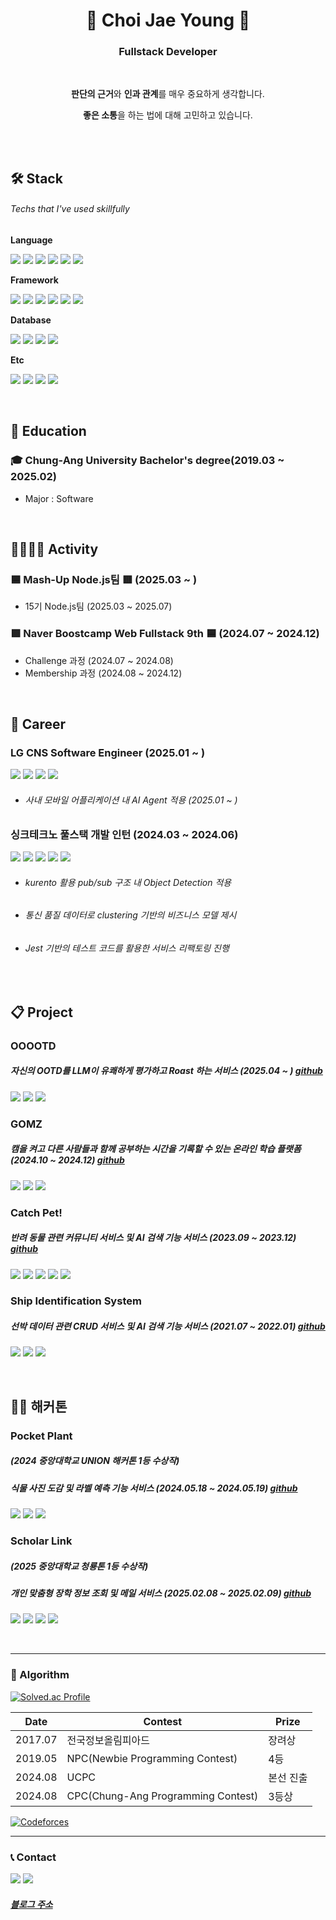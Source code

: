 <div align="center">
<h1>🌟 Choi Jae Young 🌟</h1>
<h3>Fullstack Developer</h3>
<br>

**판단의 근거**와 **인과 관계**를 매우 중요하게 생각합니다.

**좋은 소통**을 하는 법에 대해 고민하고 있습니다.

</br>

</div>
<br>


## 🛠 Stack 
###### Techs that I've used skillfully
**Language**
<p>
  <img src="https://img.shields.io/badge/Python-3776AB?style=flat&logo=python&logoColor=yellow">
  <img src="https://img.shields.io/badge/JavaScript-F7DF1E?style=flat&logo=JavaScript&logoColor=black">
  <img src="https://img.shields.io/badge/TypeScript-3178C6?style=flat&logo=TypeScript&logoColor=black">
  <img src="https://img.shields.io/badge/C++-00599C?style=flat&logo=c%2B%2B&logoColor=white"> 
  <img src="https://img.shields.io/badge/C-A8B9CC?style=flat&logo=c&logoColor=white">
  <img src="https://img.shields.io/badge/Java-007396?style=fla&logo=Java&logoColor=white">
</p>

**Framework**
<p>
  <img src="https://img.shields.io/badge/NestJS-E0234E?style=flat&logo=NestJS&logoColor=white">
  <img src="https://img.shields.io/badge/Django-092E20?style=flat&logo=django&logoColor=white">
  <img src="https://img.shields.io/badge/SpringBoot-6DB33F?style=flat&logo=SpringBoot&logoColor=white">
  <img src="https://img.shields.io/badge/Express-000000?style=flat&logo=Express&logoColor=white">
  <img src="https://img.shields.io/badge/React-61DAFB?style=flat&logo=React&logoColor=black">
  <img src="https://img.shields.io/badge/Vue.js-4FC08D?style=flat&logo=Vue.js&logoColor=white">
</p>

**Database**
<p> 
  <img src="https://img.shields.io/badge/MySQL-4479A1?style=flat&logo=MySQL&logoColor=white">
  <img src="https://img.shields.io/badge/MongoDB-47A248?style=flat&logo=MongoDB&logoColor=white">
  <img src="https://img.shields.io/badge/SQLite-003B57?style=flat&logo=SQLite&logoColor=white">
  <img src="https://img.shields.io/badge/Cubrid-FF6F00?style=flat&logo=Cubrid&logoColor=white">
</p>

**Etc**
<p>
  <img src="https://img.shields.io/badge/Jest-C21325?style=flat&logo=Jest&logoColor=white">
  <img src="https://img.shields.io/badge/WebRTC-333333?style=flat&logo=WebRTC&logoColor=white">
  <img src="https://img.shields.io/badge/Openlayers-1F6B75?style=flat&logo=Openlayers&logoColor=white">
 <img src="https://img.shields.io/badge/LangChain-1C3C3C?style=flat&logo=LangChain&logoColor=white">
</p>
<br>


## 🏫 Education
### **🎓 Chung-Ang University Bachelor's degree(2019.03 ~ 2025.02)**
- Major : Software

<br>

## 🧑‍🧑‍🧒‍🧒 Activity

### **🟦 Mash-Up Node.js팀 🟥 (2025.03 ~ )**
- 15기 Node.js팀 (2025.03 ~ 2025.07)

### **🟩 Naver Boostcamp Web Fullstack 9th 🟦 (2024.07 ~ 2024.12)**
- Challenge 과정 (2024.07 ~ 2024.08)
- Membership 과정 (2024.08 ~ 2024.12)

<br>


## 🎈 Career
### **LG CNS Software Engineer (2025.01 ~ )**
<p>
 <img src="https://img.shields.io/badge/React-61DAFB?style=flat&logo=React&logoColor=black">
 <img src="https://img.shields.io/badge/fastAPI-009688?style=flat&logo=fastAPI&logoColor=white">
 <img src="https://img.shields.io/badge/LangChain-1C3C3C?style=flat&logo=LangChain&logoColor=white">
 <img src="https://img.shields.io/badge/LangGraph-1C3C3C?style=flat&logo=LangGraph&logoColor=white">
</p>

* ###### 사내 모바일 어플리케이션 내 AI Agent 적용 (2025.01 ~ ) 


### **싱크테크노 풀스택 개발 인턴 (2024.03 ~ 2024.06)**
<p>
  <img src="https://img.shields.io/badge/Express-000000?style=flat&logo=Express&logoColor=white">
  <img src="https://img.shields.io/badge/Vue.js-4FC08D?style=flat&logo=Vue.js&logoColor=white">
  <img src="https://img.shields.io/badge/MongoDB-47A248?style=flat&logo=MongoDB&logoColor=white">
  <img src="https://img.shields.io/badge/Openlayers-1F6B75?style=flat&logo=Openlayers&logoColor=white">
  <img src="https://img.shields.io/badge/webRTC-333333?style=flat&logo=webRTC&logoColor=white"> 
</p>

* ###### kurento 활용 pub/sub 구조 내 Object Detection 적용
* ###### 통신 품질 데이터로 clustering 기반의 비즈니스 모델 제시
* ###### Jest 기반의 테스트 코드를 활용한 서비스 리팩토링 진행

<br>


## 📋 Project
### **OOOOTD**
##### 자신의 OOTD를 LLM이 유쾌하게 평가하고 Roast 하는 서비스 (2025.04 ~ ) [github](https://github.com/mash-up-kr/GGLK-Server)
<p>
 <img src="https://img.shields.io/badge/NestJS-E0234E?style=flat&logo=NestJS&logoColor=white">
 <img src="https://img.shields.io/badge/LangChain-1C3C3C?style=flat&logo=LangChain&logoColor=white">
 <img src="https://img.shields.io/badge/LangGraph-1C3C3C?style=flat&logo=LangGraph&logoColor=white">
</p>

### **GOMZ** 
##### 캠을 켜고 다른 사람들과 함께 공부하는 시간을 기록할 수 있는 온라인 학습 플랫폼 (2024.10 ~ 2024.12) [github](https://github.com/boostcampwm-2024/web24-GOMZ)
<p>
  <img src="https://img.shields.io/badge/NestJS-E0234E?style=flat&logo=NestJS&logoColor=white">
  <img src="https://img.shields.io/badge/Jest-C21325?style=flat&logo=Jest&logoColor=white">
  <img src="https://img.shields.io/badge/WebRTC-333333?style=flat&logo=WebRTC&logoColor=white">
</p>


### **Catch Pet!**
##### 반려 동물 관련 커뮤니티 서비스 및 AI 검색 기능 서비스 (2023.09 ~ 2023.12) [github](https://github.com/Choi-JY1107/2023-2-Capstone-Server)
<p>
  <img src="https://img.shields.io/badge/Django-092E20?style=flat&logo=django&logoColor=white">
  <img src="https://img.shields.io/badge/SQLite-003B57?style=flat&logo=SQLite&logoColor=white">
  <img src="https://img.shields.io/badge/TensorFlow-FF6F00?style=flat&logo=TensorFlow&logoColor=white">
  <img src="https://img.shields.io/badge/Keras-D00000?style=flat&logo=Keras&logoColor=white">
  <img src="https://img.shields.io/badge/Google Colab-F9AB00?style=flat&logo=GoogleColab&logoColor=white">
</p>

### **Ship Identification System**
##### 선박 데이터 관련 CRUD 서비스 및 AI 검색 기능 서비스 (2021.07 ~ 2022.01) [github](https://github.com/Choi-JY1107/shipCheck_server)
<p>
  <img src="https://img.shields.io/badge/Django-092E20?style=flat&logo=django&logoColor=white">
  <img src="https://img.shields.io/badge/SQLite-003B57?style=flat&logo=SQLite&logoColor=white">
  <img src="https://img.shields.io/badge/Cubrid-FF6F00?style=flat&logo=Cubrid&logoColor=white">
</p>

<br>


## 🏃🏼 해커톤
### **Pocket Plant**
##### (2024 중앙대학교 UNION 해커톤 1등 수상작)
##### 식물 사진 도감 및 라벨 예측 기능 서비스 (2024.05.18 ~ 2024.05.19) [github](https://github.com/Choi-JY1107/PocketPlant-Server)
<p>
  <img src="https://img.shields.io/badge/SpringBoot-6DB33F?style=flat&logo=SpringBoot&logoColor=white">
  <img src="https://img.shields.io/badge/MongoDB-47A248?style=flat&logo=MongoDB&logoColor=white">
  <img src="https://img.shields.io/badge/Amazon EC2-FF9900?style=flat&logo=AmazonEC2&logoColor=white">
</p>

### **Scholar Link**
##### (2025 중앙대학교 청룡톤 1등 수상작)
##### 개인 맞춤형 장학 정보 조회 및 메일 서비스 (2025.02.08 ~ 2025.02.09) [github](https://github.com/bluedragon-five/bluedragon-five-fe)
<p>
 <img src="https://img.shields.io/badge/React-61DAFB?style=flat&logo=React&logoColor=black">
 <img src="https://img.shields.io/badge/React Router-CA4245?style=flat&logo=ReactRouter&logoColor=black">
 <img src="https://img.shields.io/badge/Vite-646CFF?style=flat&logo=Vite&logoColor=black">
 <img src="https://img.shields.io/badge/Vercel-000000?style=flat&logo=Vercel&logoColor=white">
</p>

<br>

---
### 🏅 Algorithm 
  [![Solved.ac Profile](http://mazassumnida.wtf/api/v2/generate_badge?boj=cjy11230)](https://solved.ac/cjy11230/)
  
| Date    | Contest                            | Prize     |
|---------|------------------------------------|-----------|
| 2017.07 | 전국정보올림피아드                  | 장려상     |
| 2019.05 | NPC(Newbie Programming Contest)     | 4등       |
| 2024.08 | UCPC                               | 본선 진출 |
| 2024.08 | CPC(Chung-Ang Programming Contest) | 3등상     |

  [![Codeforces](https://img.shields.io/badge/Codeforces-jy._.1107-blue?logo=codeforces)](https://codeforces.com/profile/jy._.1107)

---


### 📞 Contact
<p>
  <img src="https://img.shields.io/badge/cjy11230@kakao.com-FFCD00?style=flat&logo=KakaoTalk&logoColor=black">
  <img src="http://img.shields.io/badge/jy.__.1107-black?style=flat&logo=Instagram&link=https://instagram.com/jy._.1107">   
</p>

##### [블로그 주소](https://godsaeng-salgi.tistory.com/)

